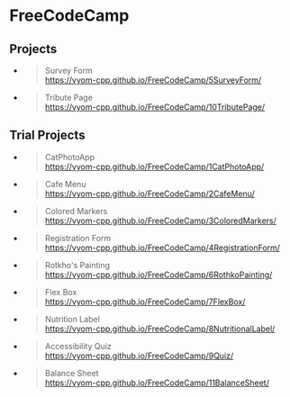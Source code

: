 # FreeCodeCamp
## Projects
- > Survey Form<br>https://vyom-cpp.github.io/FreeCodeCamp/5SurveyForm/
- > Tribute Page<br>https://vyom-cpp.github.io/FreeCodeCamp/10TributePage/

## Trial Projects

- > CatPhotoApp<br>https://vyom-cpp.github.io/FreeCodeCamp/1CatPhotoApp/
- > Cafe Menu<br>https://vyom-cpp.github.io/FreeCodeCamp/2CafeMenu/
- > Colored Markers<br>https://vyom-cpp.github.io/FreeCodeCamp/3ColoredMarkers/
- > Registration Form<br>https://vyom-cpp.github.io/FreeCodeCamp/4RegistrationForm/
- > Rotkho's Painting<br>https://vyom-cpp.github.io/FreeCodeCamp/6RothkoPainting/
- > Flex Box<br>https://vyom-cpp.github.io/FreeCodeCamp/7FlexBox/
- > Nutrition Label<br>https://vyom-cpp.github.io/FreeCodeCamp/8NutritionalLabel/   
- > Accessibility Quiz<br>https://vyom-cpp.github.io/FreeCodeCamp/9Quiz/
- > Balance Sheet<br>https://vyom-cpp.github.io/FreeCodeCamp/11BalanceSheet/